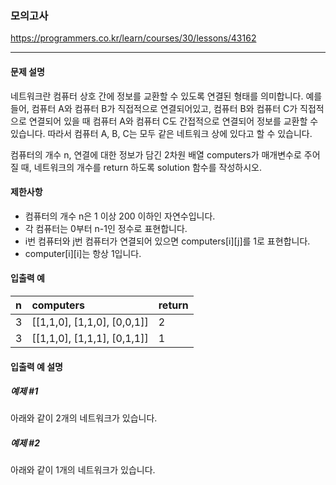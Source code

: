 ### 모의고사
https://programmers.co.kr/learn/courses/30/lessons/43162
***
#### 문제 설명

네트워크란 컴퓨터 상호 간에 정보를 교환할 수 있도록 연결된 형태를 의미합니다. 예를 들어, 컴퓨터 A와 컴퓨터 B가 직접적으로 연결되어있고, 컴퓨터 B와 컴퓨터 C가 직접적으로 연결되어 있을 때 컴퓨터 A와 컴퓨터 C도 간접적으로 연결되어 정보를 교환할 수 있습니다. 따라서 컴퓨터 A, B, C는 모두 같은 네트워크 상에 있다고 할 수 있습니다.

컴퓨터의 개수 n, 연결에 대한 정보가 담긴 2차원 배열 computers가 매개변수로 주어질 때, 네트워크의 개수를 return 하도록 solution 함수를 작성하시오.

#### 제한사항
- 컴퓨터의 개수 n은 1 이상 200 이하인 자연수입니다.
- 각 컴퓨터는 0부터 n-1인 정수로 표현합니다.
- i번 컴퓨터와 j번 컴퓨터가 연결되어 있으면 computers[i][j]를 1로 표현합니다.
- computer[i][i]는 항상 1입니다.

#### 입출력 예
| n               | computers                   | return    |
| :-------------- | :--------                   | :-------- |
| 3               | [[1,1,0], [1,1,0], [0,0,1]] | 2         | 
| 3               | [[1,1,0], [1,1,1], [0,1,1]] | 1         |


#### 입출력 예 설명
##### 예제 #1
아래와 같이 2개의 네트워크가 있습니다.
##### 예제 #2
아래와 같이 1개의 네트워크가 있습니다.
